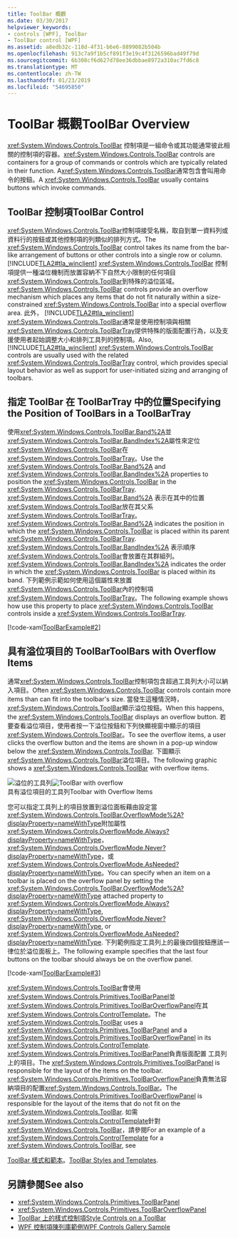```yaml
---
title: ToolBar 概觀
ms.date: 03/30/2017
helpviewer_keywords:
- controls [WPF], ToolBar
- ToolBar control [WPF]
ms.assetid: a8edb32c-118d-4f31-b6e6-8899082b504b
ms.openlocfilehash: 913c7a9f1b5cf891f3e19c4f3126596bad49f79d
ms.sourcegitcommit: 6b308cf6d627d78ee36dbbae8972a310ac7fd6c8
ms.translationtype: MT
ms.contentlocale: zh-TW
ms.lasthandoff: 01/23/2019
ms.locfileid: "54695850"
---
```

# <a name="toolbar-overview"></a><span data-ttu-id="91de6-102">ToolBar 概觀</span><span class="sxs-lookup"><span data-stu-id="91de6-102">ToolBar Overview</span></span>
<span data-ttu-id="91de6-103"><xref:System.Windows.Controls.ToolBar> 控制項是一組命令或其功能通常彼此相關的控制項的容器。</span><span class="sxs-lookup"><span data-stu-id="91de6-103"><xref:System.Windows.Controls.ToolBar> controls are containers for a group of commands or controls which are typically related in their function.</span></span> <span data-ttu-id="91de6-104">A<xref:System.Windows.Controls.ToolBar>通常包含會叫用命令的按鈕。</span><span class="sxs-lookup"><span data-stu-id="91de6-104">A <xref:System.Windows.Controls.ToolBar> usually contains buttons which invoke commands.</span></span>  
  
  
<a name="ToolBarControl"></a>   
## <a name="toolbar-control"></a><span data-ttu-id="91de6-105">ToolBar 控制項</span><span class="sxs-lookup"><span data-stu-id="91de6-105">ToolBar Control</span></span>  
 <span data-ttu-id="91de6-106"><xref:System.Windows.Controls.ToolBar>控制項接受名稱，取自到單一資料列或資料行的按鈕或其他控制項的列類似的排列方式。</span><span class="sxs-lookup"><span data-stu-id="91de6-106">The <xref:System.Windows.Controls.ToolBar> control takes its name from the bar-like arrangement of buttons or other controls into a single row or column.</span></span> [!INCLUDE[TLA2#tla_winclient](../../../../includes/tla2sharptla-winclient-md.md)] <span data-ttu-id="91de6-107"><xref:System.Windows.Controls.ToolBar> 控制項提供一種溢位機制而放置容納不下自然大小限制的任何項目<xref:System.Windows.Controls.ToolBar>到特殊的溢位區域。</span><span class="sxs-lookup"><span data-stu-id="91de6-107"><xref:System.Windows.Controls.ToolBar> controls provide an overflow mechanism which places any items that do not fit naturally within a size-constrained <xref:System.Windows.Controls.ToolBar> into a special overflow area.</span></span> <span data-ttu-id="91de6-108">此外， [!INCLUDE[TLA2#tla_winclient](../../../../includes/tla2sharptla-winclient-md.md)] <xref:System.Windows.Controls.ToolBar>通常是使用控制項與相關<xref:System.Windows.Controls.ToolBarTray>提供特殊的版面配置行為，以及支援使用者起始調整大小和排列工具列的控制項。</span><span class="sxs-lookup"><span data-stu-id="91de6-108">Also, [!INCLUDE[TLA2#tla_winclient](../../../../includes/tla2sharptla-winclient-md.md)] <xref:System.Windows.Controls.ToolBar> controls are usually used with the related <xref:System.Windows.Controls.ToolBarTray> control, which provides special layout behavior as well as support for user-initiated sizing and arranging of toolbars.</span></span>  
  
<a name="Creating_ToolBars"></a>   
## <a name="specifying-the-position-of-toolbars-in-a-toolbartray"></a><span data-ttu-id="91de6-109">指定 ToolBar 在 ToolBarTray 中的位置</span><span class="sxs-lookup"><span data-stu-id="91de6-109">Specifying the Position of ToolBars in a ToolBarTray</span></span>  
 <span data-ttu-id="91de6-110">使用<xref:System.Windows.Controls.ToolBar.Band%2A>並<xref:System.Windows.Controls.ToolBar.BandIndex%2A>屬性來定位<xref:System.Windows.Controls.ToolBar>在<xref:System.Windows.Controls.ToolBarTray>。</span><span class="sxs-lookup"><span data-stu-id="91de6-110">Use the <xref:System.Windows.Controls.ToolBar.Band%2A> and <xref:System.Windows.Controls.ToolBar.BandIndex%2A> properties to position the <xref:System.Windows.Controls.ToolBar> in the <xref:System.Windows.Controls.ToolBarTray>.</span></span> <span data-ttu-id="91de6-111"><xref:System.Windows.Controls.ToolBar.Band%2A> 表示在其中的位置<xref:System.Windows.Controls.ToolBar>放在其父系<xref:System.Windows.Controls.ToolBarTray>。</span><span class="sxs-lookup"><span data-stu-id="91de6-111"><xref:System.Windows.Controls.ToolBar.Band%2A> indicates the position in which the <xref:System.Windows.Controls.ToolBar> is placed within its parent <xref:System.Windows.Controls.ToolBarTray>.</span></span> <span data-ttu-id="91de6-112"><xref:System.Windows.Controls.ToolBar.BandIndex%2A> 表示順序<xref:System.Windows.Controls.ToolBar>會放置在其群組列。</span><span class="sxs-lookup"><span data-stu-id="91de6-112"><xref:System.Windows.Controls.ToolBar.BandIndex%2A> indicates the order in which the <xref:System.Windows.Controls.ToolBar> is placed within its band.</span></span> <span data-ttu-id="91de6-113">下列範例示範如何使用這個屬性來放置<xref:System.Windows.Controls.ToolBar>內的控制項<xref:System.Windows.Controls.ToolBarTray>。</span><span class="sxs-lookup"><span data-stu-id="91de6-113">The following example shows how use this property to place <xref:System.Windows.Controls.ToolBar> controls inside a <xref:System.Windows.Controls.ToolBarTray>.</span></span>  
  
 [!code-xaml[ToolBarExample#2](../../../../samples/snippets/csharp/VS_Snippets_Wpf/ToolBarExample/CS/Pane1.xaml#2)]  
  
<a name="ToolBars_with_Overflow_Items"></a>   
## <a name="toolbars-with-overflow-items"></a><span data-ttu-id="91de6-114">具有溢位項目的 ToolBar</span><span class="sxs-lookup"><span data-stu-id="91de6-114">ToolBars with Overflow Items</span></span>  
 <span data-ttu-id="91de6-115">通常<xref:System.Windows.Controls.ToolBar>控制項包含超過工具列大小可以納入項目。</span><span class="sxs-lookup"><span data-stu-id="91de6-115">Often <xref:System.Windows.Controls.ToolBar> controls contain more items than can fit into the toolbar's size.</span></span> <span data-ttu-id="91de6-116">當發生這種情況時，<xref:System.Windows.Controls.ToolBar>顯示溢位按鈕。</span><span class="sxs-lookup"><span data-stu-id="91de6-116">When this happens, the <xref:System.Windows.Controls.ToolBar> displays an overflow button.</span></span> <span data-ttu-id="91de6-117">若要查看溢位項目，使用者按一下溢位按鈕和下列快顯視窗中顯示的項目<xref:System.Windows.Controls.ToolBar>。</span><span class="sxs-lookup"><span data-stu-id="91de6-117">To see the overflow items, a user clicks the overflow button and the items are shown in a pop-up window below the <xref:System.Windows.Controls.ToolBar>.</span></span> <span data-ttu-id="91de6-118">下圖顯示<xref:System.Windows.Controls.ToolBar>溢位項目。</span><span class="sxs-lookup"><span data-stu-id="91de6-118">The following graphic shows a <xref:System.Windows.Controls.ToolBar> with overflow items.</span></span>  
  
 <span data-ttu-id="91de6-119">![溢位的工具列](../../../../docs/framework/wpf/controls/media/toolbarwithoverflowitem.png "ToolbarWithOverflowItem")</span><span class="sxs-lookup"><span data-stu-id="91de6-119">![ToolBar with overflow](../../../../docs/framework/wpf/controls/media/toolbarwithoverflowitem.png "ToolbarWithOverflowItem")</span></span>  
<span data-ttu-id="91de6-120">具有溢位項目的工具列</span><span class="sxs-lookup"><span data-stu-id="91de6-120">Toolbar with Overflow Items</span></span>  
  
 <span data-ttu-id="91de6-121">您可以指定工具列上的項目放置到溢位面板藉由設定當<xref:System.Windows.Controls.ToolBar.OverflowMode%2A?displayProperty=nameWithType>附加屬性<xref:System.Windows.Controls.OverflowMode.Always?displayProperty=nameWithType>， <xref:System.Windows.Controls.OverflowMode.Never?displayProperty=nameWithType>，或<xref:System.Windows.Controls.OverflowMode.AsNeeded?displayProperty=nameWithType>。</span><span class="sxs-lookup"><span data-stu-id="91de6-121">You can specify when an item on a toolbar is placed on the overflow panel by setting the <xref:System.Windows.Controls.ToolBar.OverflowMode%2A?displayProperty=nameWithType> attached property to <xref:System.Windows.Controls.OverflowMode.Always?displayProperty=nameWithType>, <xref:System.Windows.Controls.OverflowMode.Never?displayProperty=nameWithType>, or <xref:System.Windows.Controls.OverflowMode.AsNeeded?displayProperty=nameWithType>.</span></span> <span data-ttu-id="91de6-122">下列範例指定工具列上的最後四個按鈕應該一律位於溢位面板上。</span><span class="sxs-lookup"><span data-stu-id="91de6-122">The following example specifies that the last four buttons on the toolbar should always be on the overflow panel.</span></span>  
  
 [!code-xaml[ToolBarExample#3](../../../../samples/snippets/csharp/VS_Snippets_Wpf/ToolBarExample/CS/Pane1.xaml#3)]  
  
 <span data-ttu-id="91de6-123"><xref:System.Windows.Controls.ToolBar>會使用<xref:System.Windows.Controls.Primitives.ToolBarPanel>並<xref:System.Windows.Controls.Primitives.ToolBarOverflowPanel>在其<xref:System.Windows.Controls.ControlTemplate>。</span><span class="sxs-lookup"><span data-stu-id="91de6-123">The <xref:System.Windows.Controls.ToolBar> uses a <xref:System.Windows.Controls.Primitives.ToolBarPanel> and a <xref:System.Windows.Controls.Primitives.ToolBarOverflowPanel> in its <xref:System.Windows.Controls.ControlTemplate>.</span></span>  <span data-ttu-id="91de6-124"><xref:System.Windows.Controls.Primitives.ToolBarPanel>負責版面配置 工具列上的項目。</span><span class="sxs-lookup"><span data-stu-id="91de6-124">The <xref:System.Windows.Controls.Primitives.ToolBarPanel> is responsible for the layout of the items on the toolbar.</span></span>  <span data-ttu-id="91de6-125"><xref:System.Windows.Controls.Primitives.ToolBarOverflowPanel>負責無法容納項目的配置<xref:System.Windows.Controls.ToolBar>。</span><span class="sxs-lookup"><span data-stu-id="91de6-125">The <xref:System.Windows.Controls.Primitives.ToolBarOverflowPanel> is responsible for the layout of the items that do not fit on the <xref:System.Windows.Controls.ToolBar>.</span></span> <span data-ttu-id="91de6-126">如需<xref:System.Windows.Controls.ControlTemplate>針對<xref:System.Windows.Controls.ToolBar>，請參閱</span><span class="sxs-lookup"><span data-stu-id="91de6-126">For an example of a <xref:System.Windows.Controls.ControlTemplate> for a <xref:System.Windows.Controls.ToolBar>, see</span></span>  
  
 <span data-ttu-id="91de6-127">[ToolBar 樣式和範本](../../../../docs/framework/wpf/controls/toolbar-styles-and-templates.md)。</span><span class="sxs-lookup"><span data-stu-id="91de6-127">[ToolBar Styles and Templates](../../../../docs/framework/wpf/controls/toolbar-styles-and-templates.md).</span></span>  
  
## <a name="see-also"></a><span data-ttu-id="91de6-128">另請參閱</span><span class="sxs-lookup"><span data-stu-id="91de6-128">See also</span></span>
- <xref:System.Windows.Controls.Primitives.ToolBarPanel>
- <xref:System.Windows.Controls.Primitives.ToolBarOverflowPanel>
- [<span data-ttu-id="91de6-129">ToolBar 上的樣式控制項</span><span class="sxs-lookup"><span data-stu-id="91de6-129">Style Controls on a ToolBar</span></span>](../../../../docs/framework/wpf/controls/how-to-style-controls-on-a-toolbar.md)
- [<span data-ttu-id="91de6-130">WPF 控制項陳列庫範例</span><span class="sxs-lookup"><span data-stu-id="91de6-130">WPF Controls Gallery Sample</span></span>](https://go.microsoft.com/fwlink/?LinkID=160053)
